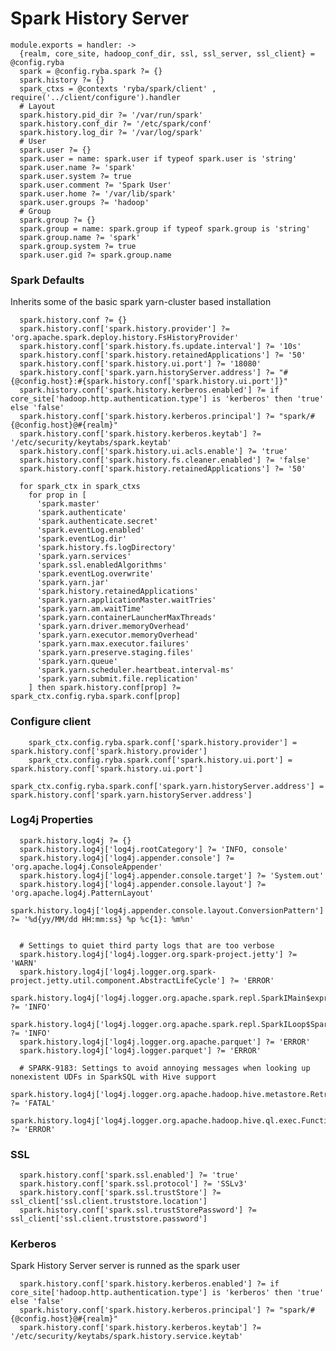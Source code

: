 
# Spark History Server

    module.exports = handler: ->
      {realm, core_site, hadoop_conf_dir, ssl, ssl_server, ssl_client} = @config.ryba
      spark = @config.ryba.spark ?= {}
      spark.history ?= {}
      spark_ctxs = @contexts 'ryba/spark/client' , require('../client/configure').handler
      # Layout
      spark.history.pid_dir ?= '/var/run/spark'
      spark.history.conf_dir ?= '/etc/spark/conf'
      spark.history.log_dir ?= '/var/log/spark'
      # User
      spark.user ?= {}
      spark.user = name: spark.user if typeof spark.user is 'string'
      spark.user.name ?= 'spark'
      spark.user.system ?= true
      spark.user.comment ?= 'Spark User'
      spark.user.home ?= '/var/lib/spark'
      spark.user.groups ?= 'hadoop'
      # Group
      spark.group ?= {}
      spark.group = name: spark.group if typeof spark.group is 'string'
      spark.group.name ?= 'spark'
      spark.group.system ?= true
      spark.user.gid ?= spark.group.name
      
### Spark Defaults
Inherits some of the basic spark yarn-cluster based installation
      
      
      spark.history.conf ?= {}
      spark.history.conf['spark.history.provider'] ?= 'org.apache.spark.deploy.history.FsHistoryProvider'
      spark.history.conf['spark.history.fs.update.interval'] ?= '10s'
      spark.history.conf['spark.history.retainedApplications'] ?= '50'
      spark.history.conf['spark.history.ui.port'] ?= '18080'
      spark.history.conf['spark.yarn.historyServer.address'] ?= "#{@config.host}:#{spark.history.conf['spark.history.ui.port']}"
      spark.history.conf['spark.history.kerberos.enabled'] ?= if core_site['hadoop.http.authentication.type'] is 'kerberos' then 'true' else 'false'
      spark.history.conf['spark.history.kerberos.principal'] ?= "spark/#{@config.host}@#{realm}"
      spark.history.conf['spark.history.kerberos.keytab'] ?= '/etc/security/keytabs/spark.keytab'
      spark.history.conf['spark.history.ui.acls.enable'] ?= 'true'
      spark.history.conf['spark.history.fs.cleaner.enabled'] ?= 'false'
      spark.history.conf['spark.history.retainedApplications'] ?= '50'
      
      for spark_ctx in spark_ctxs
        for prop in [
          'spark.master'
          'spark.authenticate'
          'spark.authenticate.secret'
          'spark.eventLog.enabled'
          'spark.eventLog.dir'
          'spark.history.fs.logDirectory'
          'spark.yarn.services'
          'spark.ssl.enabledAlgorithms'
          'spark.eventLog.overwrite'
          'spark.yarn.jar'
          'spark.history.retainedApplications'
          'spark.yarn.applicationMaster.waitTries'
          'spark.yarn.am.waitTime'
          'spark.yarn.containerLauncherMaxThreads'
          'spark.yarn.driver.memoryOverhead'
          'spark.yarn.executor.memoryOverhead'
          'spark.yarn.max.executor.failures'
          'spark.yarn.preserve.staging.files'
          'spark.yarn.queue'
          'spark.yarn.scheduler.heartbeat.interval-ms'
          'spark.yarn.submit.file.replication'
        ] then spark.history.conf[prop] ?= spark_ctx.config.ryba.spark.conf[prop]
        
### Configure client

        
        spark_ctx.config.ryba.spark.conf['spark.history.provider'] = spark.history.conf['spark.history.provider']
        spark_ctx.config.ryba.spark.conf['spark.history.ui.port'] = spark.history.conf['spark.history.ui.port']
        spark_ctx.config.ryba.spark.conf['spark.yarn.historyServer.address'] = spark.history.conf['spark.yarn.historyServer.address']
    
            
### Log4j Properties
      
      spark.history.log4j ?= {}
      spark.history.log4j['log4j.rootCategory'] ?= 'INFO, console'
      spark.history.log4j['log4j.appender.console'] ?= 'org.apache.log4j.ConsoleAppender'
      spark.history.log4j['log4j.appender.console.target'] ?= 'System.out'
      spark.history.log4j['log4j.appender.console.layout'] ?= 'org.apache.log4j.PatternLayout'
      spark.history.log4j['log4j.appender.console.layout.ConversionPattern'] ?= '%d{yy/MM/dd HH:mm:ss} %p %c{1}: %m%n'

      
      # Settings to quiet third party logs that are too verbose
      spark.history.log4j['log4j.logger.org.spark-project.jetty'] ?= 'WARN'
      spark.history.log4j['log4j.logger.org.spark-project.jetty.util.component.AbstractLifeCycle'] ?= 'ERROR'
      spark.history.log4j['log4j.logger.org.apache.spark.repl.SparkIMain$exprTyper'] ?= 'INFO'
      spark.history.log4j['log4j.logger.org.apache.spark.repl.SparkILoop$SparkILoopInterpreter'] ?= 'INFO'
      spark.history.log4j['log4j.logger.org.apache.parquet'] ?= 'ERROR'
      spark.history.log4j['log4j.logger.parquet'] ?= 'ERROR'

      # SPARK-9183: Settings to avoid annoying messages when looking up nonexistent UDFs in SparkSQL with Hive support
      spark.history.log4j['log4j.logger.org.apache.hadoop.hive.metastore.RetryingHMSHandler'] ?= 'FATAL'
      spark.history.log4j['log4j.logger.org.apache.hadoop.hive.ql.exec.FunctionRegistry'] ?= 'ERROR'
        
### SSL
      
      spark.history.conf['spark.ssl.enabled'] ?= 'true'
      spark.history.conf['spark.ssl.protocol'] ?= 'SSLv3'
      spark.history.conf['spark.ssl.trustStore'] ?= ssl_client['ssl.client.truststore.location']
      spark.history.conf['spark.ssl.trustStorePassword'] ?= ssl_client['ssl.client.truststore.password']

### Kerberos
Spark History Server server is runned as the spark user

      spark.history.conf['spark.history.kerberos.enabled'] ?= if core_site['hadoop.http.authentication.type'] is 'kerberos' then 'true' else 'false'
      spark.history.conf['spark.history.kerberos.principal'] ?= "spark/#{@config.host}@#{realm}"
      spark.history.conf['spark.history.kerberos.keytab'] ?= '/etc/security/keytabs/spark.history.service.keytab'
